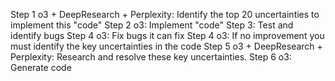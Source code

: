 Step 1  o3 + DeepResearch + Perplexity: Identify the top 20 uncertainties to implement this "code"
Step 2 o3: Implement "code" 
Step 3: Test and identify bugs
Step 4 o3: Fix bugs it can fix
Step 4 o3: If no improvement you must identify the key uncertainties in the code 
Step 5 o3 + DeepResearch + Perplexity: Research and resolve these key uncertainties.
Step 6 o3: Generate code